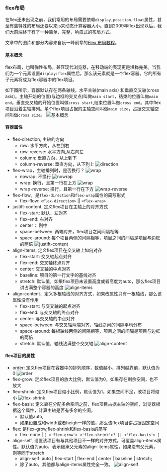 ### flex布局

在flex还未出现之前，我们常用的布局需要依赖`display,position,float`属性，甚至有些特殊的布局还要以来js来动态计算容器大小。直到2009年flex出现以后，我们大前端终于有了一种简单，完整，响应式的布局方式。

文章中的图片和部分内容来自阮一峰前辈的[Flex 布局教程](http://www.ruanyifeng.com/blog/2015/07/flex-grammar.html)。

#### 基本概念
flex布局，也叫弹性布局，兼容现代浏览器，在移动端的表现更是堪称完美。当我们为一个元素设置`display:flex`属性后，那么该元素就是一个flex容器。它的所有子元素将成为flex容器中的flex项目。

如下图所示，容器默认存在两条轴线，水平主轴(main axis) 和垂直交叉轴(cross axis)。主轴开始的位置(与边框的交叉点)叫做`main start`，结束的位置叫做`main end`。垂直交叉轴的开始位置叫做`cross start`,结束位置叫做`cross end`。其中flex项目沿着主轴排列。单个flex项目占据的主轴空间叫做`main size`，占据交叉轴空间叫做`cross size`。 
![基本概念](./images/base-info.png)

#### 容器属性
* flex-direction, 主轴的方向
    * row: 水平方向，从左到右
    * row-reverse: 水平方向,从右向左
    * column: 垂直方向，从上到下
    * column-reverse: 垂直方向，从下到上
    ![direction](./images/direction.png)
* flex-wrap，主轴排列时，是否换行？
    ![wrap](./images/wrap.png)
    * nowrap: 不换行
    ![nowrap](./images/nowrap.png)
    * wrap: 换行，且第一行在上方
    ![wrap](./images/wrap.jpg)
    * wrap-reverse: 换行，且第一行在下方
    ![wrap-reverse](./images/wrap-reverse.jpg)
* flex-flow，是`flex-direction`和`flex-wrap`属性的简写形式
    * flex-flow: `<flex-direction>` || `<flex-wrap>`
* justift-content, 定义flex项目在主轴上的对齐方式
    * flex-start: 默认，左对齐
    * flex-end: 右对齐
    * center： 剧中
    * space-between: 两端对齐，flex项目之间间隔相等
    * space-around: 每个项目两侧的间隔相等，项目之间的间隔是项目与边框的两倍
    ![justift-content](./images/justift-content.png)
* align-items, 定义flex项目在交叉轴上如何对齐
    * flex-start: 交叉轴起点对齐
    * flex-end: 交叉轴终点对齐
    * center: 交叉轴的中点对齐
    * baseline: 项目的第一行文字的基线对齐
    * stretch: 默认值，如果flex项目未设置高度或者高度为auto，那么flex项目讲占满整个容器的高度 
    ![align-items](./images/align-items.png)
* align-content，定义多根轴线的对齐方式，如果改属性只有一根轴线，那么该属性没有作用
    * flex-start: 与交叉轴的起点对齐
    * flex-end: 与交叉轴的终点对齐
    * center: 与交叉轴的中点对齐
    * space-between: 与交叉轴两端对齐，轴线之间的间隔平均分布
    * space-around: 每根轴线两侧的间隔相等，项目之间的间隔是项目与边框的两倍
    * stretch: 默认值，轴线沾满整个交叉轴
    ![align-content](./images/align-content.png)

#### flex项目的属性
* order: 定义flex项目在容器中的排列顺序，数值越小，排列越靠前，默认值为0
![order](./images/order.png)
* flex-grow: 定义flex项目的放大比例，默认值为0，如果存在剩余空间，也不放大
* flex-shrink: 定义flex项目缩小比例，默认值为1，如果空间不足，改项目将缩小
![flex-shrink](./images/flex-shrink.jpg)
* flex-basis: 定义靠在分配多余空间之前，flex项目占据主轴的空间，浏览器根据这个属性，计算主轴是否有多余的空间，
    * 默认值auto,
    * 如果设置成和width或者heigh一样的值，那么该flex项目讲占据固定空间
* flex: 是flex-grow,flex-shrink和flex-basis的简写
    * flex: none | `[ <'flex-grow'> <'flex-shrink'>? || <'flex-basis'> ]`
* align-self, 设置该项目有与其他项目不一样的对齐方式，可覆盖align-items属性。默认值为auto，表示继承父元素的align-items属性，如果没有父元素，则等同于stretch
    * align-self: auto | flex-start | flex-end | center | baseline | stretch;
    * 除了auto，其他都与align-items属性完全一致。
![align-self](./images/align-self.png)
